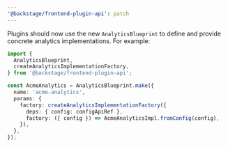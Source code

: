 ```yaml
---
'@backstage/frontend-plugin-api': patch
---
```


Plugins should now use the new `AnalyticsBlueprint` to define and provide concrete analytics implementations. For example:

```ts
import {
  AnalyticsBlueprint,
  createAnalyticsImplementationFactory,
} from '@backstage/frontend-plugin-api';

const AcmeAnalytics = AnalyticsBlueprint.make({
  name: 'acme-analytics',
  params: {
    factory: createAnalyticsImplementationFactory({
      deps: { config: configApiRef },
      factory: ({ config }) => AcmeAnalyticsImpl.fromConfig(config),
    }),
  },
});
```

